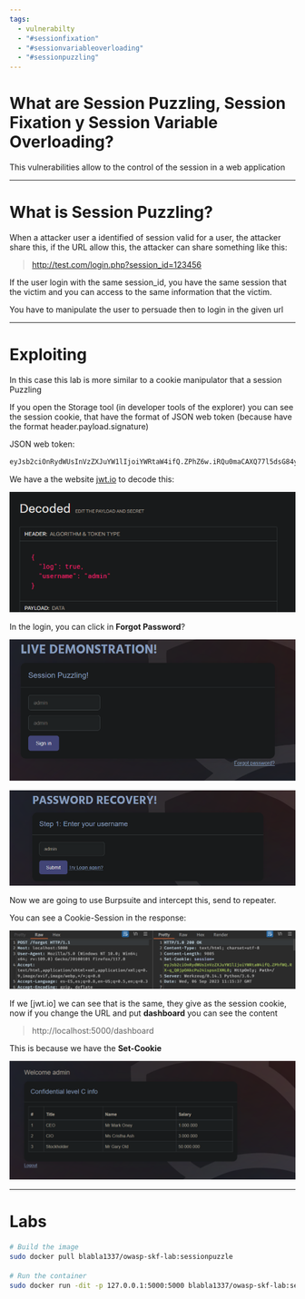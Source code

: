 ```yaml
---
tags:
  - vulnerabilty
  - "#sessionfixation"
  - "#sessionvariableoverloading"
  - "#sessionpuzzling"
---
```


# What are Session Puzzling, Session Fixation y Session Variable Overloading?

This vulnerabilities allow to the control of the session in a web application


---

# What is Session Puzzling?

When a attacker user a identified of session valid for a user, the attacker share this, if the URL allow this, the attacker can share something like this:

> http://test.com/login.php?session_id=123456

If the user login with the same session_id, you have the same session that the victim and you can access to the same information that the victim.

You have to manipulate the user to persuade then to login in the given url

---

# Exploiting

In this case this lab is more similar to a cookie manipulator that a session Puzzling

If you open the Storage tool (in developer tools of the explorer) you can see the session cookie, that have the format of  JSON web token (because have the format header.payload.signature)

JSON web token:

````bash
eyJsb2ciOnRydWUsInVzZXJuYW1lIjoiYWRtaW4ifQ.ZPhZ6w.iRQu0maCAXQ77l5dsG84ykbrm90
````

We have a the website [jwt.io](https://jwt.io) to decode this:

![](../../Images/Pasted%20image%2020230906125624.png)

In the login, you can click in **Forgot Password**? 

![](../../Images/Pasted%20image%2020230906130743.png)


![](../../Images/Pasted%20image%2020230906131128.png)

Now we are going to use Burpsuite and intercept this, send to repeater.

You can see a Cookie-Session in the response:

![](../../Images/Pasted%20image%2020230906131554.png)

If we [jwt.io] we can see that is the same, they give as the session cookie, now if you change the URL and put **dashboard** you can see the content

> http://localhost:5000/dashboard

This is because we have the **Set-Cookie**

![](../../Images/Pasted%20image%2020230906131759.png)


---

# Labs


````bash
# Build the image
sudo docker pull blabla1337/owasp-skf-lab:sessionpuzzle

# Run the container
sudo docker run -dit -p 127.0.0.1:5000:5000 blabla1337/owasp-skf-lab:sessionpuzzle
````

